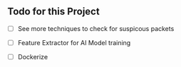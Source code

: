 ## Todo for this Project


- [ ] See more techniques to check for suspicous packets

- [ ] Feature Extractor for AI Model training

- [ ] Dockerize

